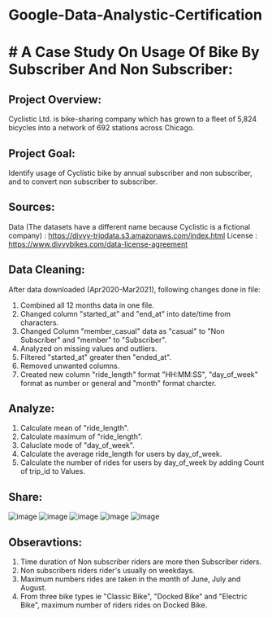 # Google-Data-Analystic-Certification
# # A Case Study On Usage Of Bike By Subscriber And Non Subscriber:

## Project Overview: 
Cyclistic Ltd. is bike-sharing company which has grown to a fleet of 5,824 bicycles into a network of 692 stations across Chicago.

## Project Goal:
Identify usage of Cyclistic bike by annual subscriber and non subscriber, and to convert non subscriber to subscriber.

## Sources:
Data (The datasets have a different name because Cyclistic is a fictional company) : https://divvy-tripdata.s3.amazonaws.com/index.html
License : https://www.divvybikes.com/data-license-agreement

## Data Cleaning:
After data downloaded (Apr2020-Mar2021), following changes done in file:
1. Combined all 12 months data in one file.
2. Changed column "started_at" and "end_at" into date/time from characters.
3. Changed Column "member_casual" data as "casual" to "Non Subscriber" and "member" to "Subscriber".
4. Analyzed on missing values and outliers.
5. Filtered "started_at" greater then "ended_at".
6. Removed unwanted columns.
7. Created new column "ride_length" format "HH:MM:SS", "day_of_week" format as number or general and "month" format charcter.

## Analyze:
1. Calculate mean of "ride_length".
2. Calculate maximum of "ride_length".
3. Caluclate mode of "day_of_week".
4. Calculate the average ride_length for users by day_of_week.
5. Calculate the number of rides for users by day_of_week by adding Count of trip_id to Values.

## Share:
![image](https://user-images.githubusercontent.com/72040187/132130483-22ef12e2-42a9-40e9-ada2-56e27f9b02e1.png)
![image](https://user-images.githubusercontent.com/72040187/132128799-1ae0aa9b-7895-4493-9d6e-9d0aac7e052a.png)
![image](https://user-images.githubusercontent.com/72040187/132128862-557a2366-902c-44e5-9cfd-bc000d77c22f.png)
![image](https://user-images.githubusercontent.com/72040187/132129019-08709c39-7e70-4ab2-8988-4628e55107e0.png)
![image](https://user-images.githubusercontent.com/72040187/132130239-c8a3bfe8-2251-4bcd-9b0f-c7fd2b2b74b9.png)


## Obseravtions:
1. Time duration of Non subscriber riders are more then Subscriber riders.
2. Non subscribers riders rider's usually on weekdays.
3. Maximum numbers rides are taken in the month of June, July and August.
4. From three bike types ie "Classic Bike", "Docked Bike" and "Electric Bike", maximum number of riders rides on Docked Bike.
